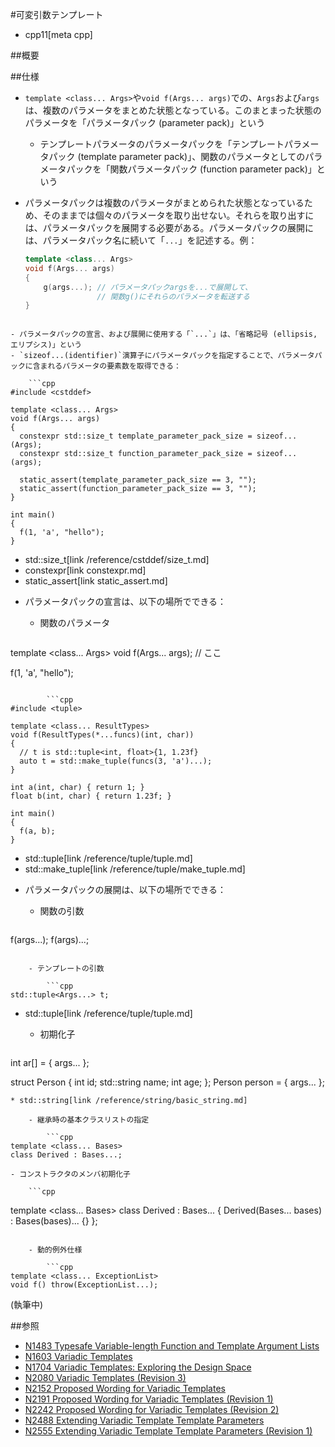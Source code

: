 #可変引数テンプレート
* cpp11[meta cpp]

##概要


##仕様
- `template <class... Args>`や`void f(Args... args)`での、`Args`および`args`は、複数のパラメータをまとめた状態となっている。このまとまった状態のパラメータを「パラメータパック (parameter pack)」という
    - テンプレートパラメータのパラメータパックを「テンプレートパラメータパック (template parameter pack)」、関数のパラメータとしてのパラメータパックを「関数パラメータパック (function parameter pack)」という
- パラメータパックは複数のパラメータがまとめられた状態となっているため、そのままでは個々のパラメータを取り出せない。それらを取り出すには、パラメータパックを展開する必要がある。パラメータパックの展開には、パラメータパック名に続いて「`...`」を記述する。例：

    ```cpp
    template <class... Args>
    void f(Args... args)
    {
        g(args...); // パラメータパックargsを...で展開して、
                    // 関数g()にそれらのパラメータを転送する
    }
```

- パラメータパックの宣言、および展開に使用する「`...`」は、「省略記号 (ellipsis, エリプシス)」という
- `sizeof...(identifier)`演算子にパラメータパックを指定することで、パラメータパックに含まれるパラメータの要素数を取得できる：

    ```cpp
#include <cstddef>

template <class... Args>
void f(Args... args)
{
  constexpr std::size_t template_parameter_pack_size = sizeof...(Args);
  constexpr std::size_t function_parameter_pack_size = sizeof...(args);
  
  static_assert(template_parameter_pack_size == 3, "");
  static_assert(function_parameter_pack_size == 3, "");
}

int main()
{
  f(1, 'a', "hello");
}
```
* std::size_t[link /reference/cstddef/size_t.md]
* constexpr[link constexpr.md]
* static_assert[link static_assert.md]

- パラメータパックの宣言は、以下の場所でできる：
    - 関数のパラメータ

        ```cpp
template <class... Args>
void f(Args... args); // ここ

f(1, 'a', "hello");
```

        ```cpp
#include <tuple>

template <class... ResultTypes>
void f(ResultTypes(*...funcs)(int, char))
{
  // t is std::tuple<int, float>{1, 1.23f}
  auto t = std::make_tuple(funcs(3, 'a')...);
}

int a(int, char) { return 1; }
float b(int, char) { return 1.23f; }

int main()
{
  f(a, b);
}
```
* std::tuple[link /reference/tuple/tuple.md]
* std::make_tuple[link /reference/tuple/make_tuple.md]

- パラメータパックの展開は、以下の場所でできる：
    - 関数の引数

        ```cpp
f(args...);
f(args)...;
```

    - テンプレートの引数

        ```cpp
std::tuple<Args...> t;
```
* std::tuple[link /reference/tuple/tuple.md]

    - 初期化子

        ```cpp
int ar[] = { args... };

struct Person {
  int id;
  std::string name;
  int age;
};
Person person = { args... };
```
* std::string[link /reference/string/basic_string.md]

    - 継承時の基本クラスリストの指定

        ```cpp
template <class... Bases>
class Derived : Bases...;
```

    - コンストラクタのメンバ初期化子

        ```cpp
template <class... Bases>
class Derived : Bases... {
    Derived(Bases... bases)
        : Bases(bases)... {}
};
```

    - 動的例外仕様

        ```cpp
template <class... ExceptionList>
void f() throw(ExceptionList...);
```

(執筆中)


##参照
- [N1483 Typesafe Variable-length Function and Template Argument Lists](http://www.open-std.org/jtc1/sc22/wg21/docs/papers/2003/n1483.pdf)
- [N1603 Variadic Templates](http://www.open-std.org/jtc1/sc22/wg21/docs/papers/2004/n1603.pdf)
- [N1704 Variadic Templates: Exploring the Design Space](http://www.open-std.org/jtc1/sc22/wg21/docs/papers/2004/n1704.pdf)
- [N2080 Variadic Templates (Revision 3)](http://www.open-std.org/jtc1/sc22/wg21/docs/papers/2006/n2080.pdf)
- [N2152 Proposed Wording for Variadic Templates](http://www.open-std.org/jtc1/sc22/wg21/docs/papers/2007/n2152.pdf)
- [N2191 Proposed Wording for Variadic Templates (Revision 1)](http://www.open-std.org/jtc1/sc22/wg21/docs/papers/2007/n2191.pdf)
- [N2242 Proposed Wording for Variadic Templates (Revision 2)](http://www.open-std.org/jtc1/sc22/wg21/docs/papers/2007/n2242.pdf)
- [N2488 Extending Variadic Template Template Parameters](http://www.open-std.org/jtc1/sc22/wg21/docs/papers/2007/n2488.pdf)
- [N2555 Extending Variadic Template Template Parameters (Revision 1)](http://www.open-std.org/jtc1/sc22/wg21/docs/papers/2008/n2555.pdf)

